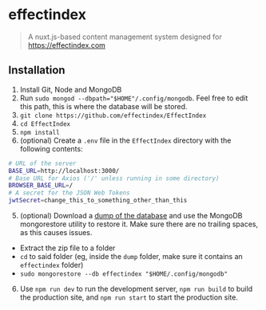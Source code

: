 # effectindex

> A nuxt.js-based content management system designed for https://effectindex.com

## Installation

1. Install Git, Node and MongoDB
2. Run `sudo mongod --dbpath="$HOME"/.config/mongodb`. Feel free to edit this path, this is where the database will be stored.
3. `git clone https://github.com/effectindex/EffectIndex`
4. `cd EffectIndex`
5. `npm install`
6. (optional) Create a `.env` file in the `EffectIndex` directory with the following contents:
```bash
# URL of the server 
BASE_URL=http://localhost:3000/
# Base URL for Axios ('/' unless running in some directory)
BROWSER_BASE_URL=/
# A secret for the JSON Web Tokens
jwtSecret=change_this_to_something_other_than_this
```
5. (optional) Download a [dump of the database](https://effectindex.com/dump-2022-04-18.tgz) and use the MongoDB mongorestore utility to restore it. Make sure there are no trailing spaces, as this causes issues.
  - Extract the zip file to a folder
  - `cd` to said folder (eg, inside the `dump` folder, make sure it contains an `effectindex` folder)
  - `sudo mongorestore --db effectindex "$HOME/.config/mongodb"`
6. Use `npm run dev` to run the development server, `npm run build` to build the production site, and `npm run start` to start the production site.
